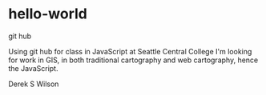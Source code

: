 # hello-world
git hub

Using git hub for class in JavaScript at Seattle Central College
I'm looking for work in GIS, in both traditional cartography and
web cartography, hence the JavaScript.

Derek S Wilson
